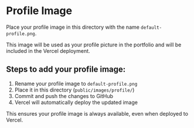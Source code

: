 # Profile Image

Place your profile image in this directory with the name `default-profile.png`.

This image will be used as your profile picture in the portfolio and will be included in the Vercel deployment.

## Steps to add your profile image:

1. Rename your profile image to `default-profile.png`
2. Place it in this directory (`public/images/profile/`)
3. Commit and push the changes to GitHub
4. Vercel will automatically deploy the updated image

This ensures your profile image is always available, even when deployed to Vercel. 